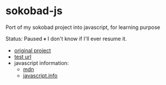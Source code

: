 # sokobad-js
Port of my sokobad project into javascript, for learning purpose

Status: Paused &#9208;
I don't know if I'll ever resume it.

- [original project](https://github.com/vsiles/sokobad)
- [test url](https://vsiles.github.io/sokobad-js/)
- javascript information:
    - [mdn](https://developer.mozilla.org/fr/docs/Games/Workflows/2D_Breakout_game_pure_JavaScript)
    - [javascript.info](https://javascript.info/)
